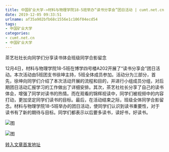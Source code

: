 ```yaml
---
title: 中国矿业大学->材料与物理学院18-5班举办“读书分享会”团日活动 | cumt.net.cn
date: 2019-12-05 09:33:51
urlname: af35a902bfb68c1556e1c106f04ecd54
tags: 
- 中国矿业大学
categories:
- cumt.net.cn
- 中国矿业大学
---
```

茶艺社社长向同学们分享读书体会班级同学合影留念

12月4日，材料与物理学院18-5班在博学四号楼A202开展了“读书分享会”团日活动。本次活动由5班团支书徐坤主持，5班全体成员参加。活动分为三部分，首先，徐坤向同学们介绍了本次活动开展的流程和目的，并进行小组成员分组，对后期团日活动汇报学习的工作做出了详细安排。其次，茶艺社社长分享了自己的读书体会，增强了同学对读书的热情。而在观看的锦辉视读中，同学们被视频中的内容打动，更加坚定同学们读书的目标。最后，在活动结束之际，班级全体同学合影留念。材料与物理学院18-5班举办的团日活动，使同学们认识到读书重要性，对于读书有了新的期待与目标。同学们都表示以后要多读书，读好书，好读书。

![图](http://xwzx.cumt.edu.cn/_upload/article/images/3e/4c/5a1a604e447ca00f6c0506c59bdb/1dab6f41-d591-44aa-a382-6e256bf26f56.png)

![图](http://xwzx.cumt.edu.cn/_upload/article/images/3e/4c/5a1a604e447ca00f6c0506c59bdb/598074be-5f6c-4eb8-9dcc-ba192689c20c.png)

[转入文章首发地址](http://xwzx.cumt.edu.cn/6f/1c/c523a552732/page.htm)